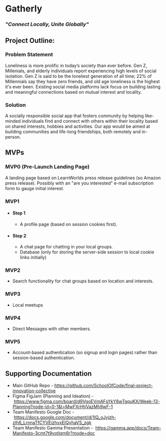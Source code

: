 # Gatherly

### _"Connect Locally, Unite Globally"_

## Project Outline:

### Problem Statement

Loneliness is more prolific in today’s society than ever before. Gen Z, Millenials, and elderly individuals report experiencing high levels of social isolation. Gen Z is said to be the loneliest generation of all time; 22% of Millennials say they have zero friends, and old age loneliness is the highest it's ever been. Existing social media platforms lack focus on building lasting and meaningful connections based on mutual interest and locality.

### Solution

A socially responsible social app that fosters community by helping like-minded individuals find and connect with others within their locality based on shared interests, hobbies and activities. Our app would be aimed at building communities and life-long friendships, both remotely and in-person.

## MVPs

### MVP0 (Pre-Launch Landing Page)

A landing page based on LearnWorlds press release guidelines (so Amazon press release). Possibly with an "are you interested" e-mail subscription form to gauge initial interest.

### MVP1

- #### Step 1

  - A profile page (based on session cookies first).

- #### Step 2

  - A chat page for chatting in your local groups.
  - Database (only for storing the server-side session to local cookie links initially)

### MVP2

- Search functionality for chat groups based on location and interests.

### MVP3

- Local meetups

### MVP4

- Direct Messages with other members.

### MVP5

- Account-based authentication (so signup and login pages) rather than session-based authentication.

## Supporting Documentation

- Main GitHub Repo - https://github.com/SchoolOfCode/final-project-innovation-collective
- Figma FigJam (Planning and Ideation) - https://www.figma.com/board/d9VgoEVmAFsYkY8wTgquKX/Week-13-Planning?node-id=0-1&t=MwFXrHtjVazMh9wF-1
- Team Manifesto Google Doc - https://docs.google.com/document/d/1lQ_oJvjzh-zlh6_LrnnaTfCYVEizhvxElQyhaVS_zgk
- Team Manifesto Gamma Presentation -  https://gamma.app/docs/Team-Manifesto-3cmt7t9votlqm6r?mode=doc
